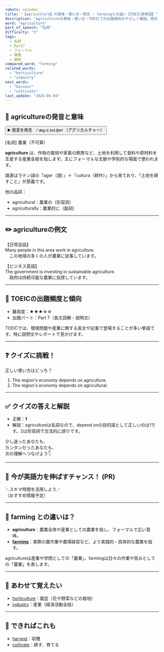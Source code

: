 ```yaml
---
robots: noindex
title: "【agriculture】の意味・使い方・例文 ― farmingとの違い【TOEIC英単語】"
description: "agricultureの意味・使い方・TOEICでの出題傾向をやさしく解説。例文・クイズ付きでfarmingとの違いもわかりやすく学べます。"
word: "agriculture"
part_of_speech: "名詞"
difficulty: "3"
tags:
  - 名詞
  - Part7
  - フォーマル
  - 環境
  - 説明
compared_word: "farming"
related_words:
  - "horticulture"
  - "industry"
next_words:
  - "harvest"
  - "cultivate"
last_update: "2025-05-04"
---
```


## 🔰 agricultureの発音と意味

<button class="play-audio" onclick="playTTS('agriculture')">
  <span class="play-audio-main">
    ▶️ 発音を再生　/ˈæɡ.rɪˌkʌl.tʃər/
  </span>
  <span class="play-audio-sub">
    （アグリカルチャー）
  </span>
</button>

[名詞] 農業（不可算）

**agriculture** は、作物の栽培や家畜の飼育など、土地を利用して食料や原材料を生産する産業全般を指します。主にフォーマルな文脈や学術的な場面で使われます。

語源はラテン語の「ager（畑）」＋「cultura（耕作）」から来ており、「土地を耕すこと」が原義です。

他の品詞：  
- agricultural：農業の（形容詞）
- agriculturally：農業的に（副詞）

---

## ✏️ agricultureの例文

【日常会話】  
Many people in this area work in agriculture.  
　この地域の多くの人が農業に従事しています。

【ビジネス英語】  
The government is investing in sustainable agriculture.  
　政府は持続可能な農業に投資しています。

---

## 🎯 TOEICの出題頻度と傾向

- 難易度：★★★☆☆
- 出題パート：Part 7（長文読解・説明文）

TOEICでは、環境問題や産業に関する長文や記事で登場することが多い単語です。特に説明文やレポートで見かけます。

---

## ❓ クイズに挑戦！

正しい使い方はどっち？

1. The region's economy depends on agriculture.  
2. The region's economy depends on agricultural.

---

## ✅ クイズの答えと解説

- 正解：**1**
- 解説：agricultureは名詞なので、depend onの目的語として正しいのは1です。2は形容詞で文法的に誤りです。

少し迷ったあなたも、  
カンタンだったあなたも、  
次の理解へつなげよう👇️

---

## 🚀 今が英語力を伸ばすチャンス！ (PR)

<div class="info-center">
＼スキマ時間を活用しよう／<br>  
（おすすめ情報予定）
</div>

---

## 🤔  farming との違いは？

- **agriculture**：農業全体や産業としての農業を指し、フォーマルで広い意味。
- **[farming](/word/farming)**：実際の農作業や農場経営など、より実践的・具体的な農業を指す。

agricultureは産業や学問としての「農業」、farmingは日々の作業や営みとしての「農業」を表します。

---

## 🧩 あわせて覚えたい

- [horticulture](/word/horticulture)：園芸（花や野菜などの栽培）
- [industry](/word/industry)：産業（経済活動全般）

---

## 📖 できればこれも

- [harvest](/word/harvest)：収穫
- [cultivate](/word/cultivate)：耕す、育てる

<!-- cvid: aid34_bid06 -->
